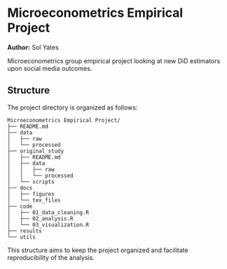 # Microeconometrics Empirical Project

**Author:** Sol Yates

Microeconometrics group empirical project looking at new DiD estimators upon social media outcomes.

## Structure

The project directory is organized as follows:
```
Microeconometrics Empirical Project/
├── README.md
├── data
│   ├── raw
│   └── processed
├── original_study
│   ├── README.md
│   ├── data
│   │   ├── raw
│   │   └── processed
│   └── scripts
├── docs
│   ├── figures
│   └── tex_files
├── code
│   ├── 01_data_cleaning.R
│   ├── 02_analysis.R
│   └── 03_visualization.R
├── results
└── utils
```

This structure aims to keep the project organized and facilitate reproducibility of the analysis.
